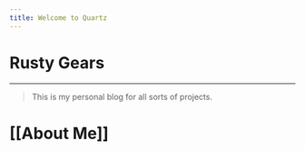 ```yaml
---
title: Welcome to Quartz
---
```


# Rusty Gears
---- 
> This is my personal blog for all sorts of projects. 


# [[About Me]]